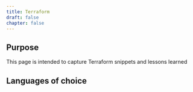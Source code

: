 ```yaml
---
title: Terraform
draft: false
chapter: false
---
```


## Purpose

This page is intended to capture Terraform snippets and lessons learned

## Languages of choice
